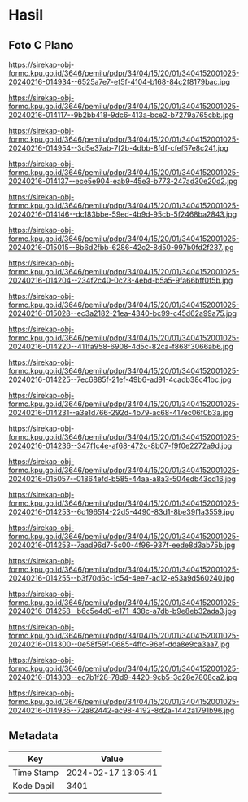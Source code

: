 # Hasil

## Foto C Plano

https://sirekap-obj-formc.kpu.go.id/3646/pemilu/pdpr/34/04/15/20/01/3404152001025-20240216-014934--6525a7e7-ef5f-4104-b168-84c2f8179bac.jpg

https://sirekap-obj-formc.kpu.go.id/3646/pemilu/pdpr/34/04/15/20/01/3404152001025-20240216-014117--9b2bb418-9dc6-413a-bce2-b7279a765cbb.jpg

https://sirekap-obj-formc.kpu.go.id/3646/pemilu/pdpr/34/04/15/20/01/3404152001025-20240216-014954--3d5e37ab-7f2b-4dbb-8fdf-cfef57e8c241.jpg

https://sirekap-obj-formc.kpu.go.id/3646/pemilu/pdpr/34/04/15/20/01/3404152001025-20240216-014137--ece5e904-eab9-45e3-b773-247ad30e20d2.jpg

https://sirekap-obj-formc.kpu.go.id/3646/pemilu/pdpr/34/04/15/20/01/3404152001025-20240216-014146--dc183bbe-59ed-4b9d-95cb-5f2468ba2843.jpg

https://sirekap-obj-formc.kpu.go.id/3646/pemilu/pdpr/34/04/15/20/01/3404152001025-20240216-015015--8b6d2fbb-6286-42c2-8d50-997b0fd2f237.jpg

https://sirekap-obj-formc.kpu.go.id/3646/pemilu/pdpr/34/04/15/20/01/3404152001025-20240216-014204--234f2c40-0c23-4ebd-b5a5-9fa66bff0f5b.jpg

https://sirekap-obj-formc.kpu.go.id/3646/pemilu/pdpr/34/04/15/20/01/3404152001025-20240216-015028--ec3a2182-21ea-4340-bc99-c45d62a99a75.jpg

https://sirekap-obj-formc.kpu.go.id/3646/pemilu/pdpr/34/04/15/20/01/3404152001025-20240216-014220--411fa958-6908-4d5c-82ca-f868f3066ab6.jpg

https://sirekap-obj-formc.kpu.go.id/3646/pemilu/pdpr/34/04/15/20/01/3404152001025-20240216-014225--7ec6885f-21ef-49b6-ad91-4cadb38c41bc.jpg

https://sirekap-obj-formc.kpu.go.id/3646/pemilu/pdpr/34/04/15/20/01/3404152001025-20240216-014231--a3e1d766-292d-4b79-ac68-417ec06f0b3a.jpg

https://sirekap-obj-formc.kpu.go.id/3646/pemilu/pdpr/34/04/15/20/01/3404152001025-20240216-014236--347f1c4e-af68-472c-8b07-f9f0e2272a9d.jpg

https://sirekap-obj-formc.kpu.go.id/3646/pemilu/pdpr/34/04/15/20/01/3404152001025-20240216-015057--01864efd-b585-44aa-a8a3-504edb43cd16.jpg

https://sirekap-obj-formc.kpu.go.id/3646/pemilu/pdpr/34/04/15/20/01/3404152001025-20240216-014253--6d196514-22d5-4490-83d1-8be39f1a3559.jpg

https://sirekap-obj-formc.kpu.go.id/3646/pemilu/pdpr/34/04/15/20/01/3404152001025-20240216-014253--7aad96d7-5c00-4f96-937f-eede8d3ab75b.jpg

https://sirekap-obj-formc.kpu.go.id/3646/pemilu/pdpr/34/04/15/20/01/3404152001025-20240216-014255--b3f70d6c-1c54-4ee7-ac12-e53a9d560240.jpg

https://sirekap-obj-formc.kpu.go.id/3646/pemilu/pdpr/34/04/15/20/01/3404152001025-20240216-014258--b6c5e4d0-e171-438c-a7db-b9e8eb32ada3.jpg

https://sirekap-obj-formc.kpu.go.id/3646/pemilu/pdpr/34/04/15/20/01/3404152001025-20240216-014300--0e58f59f-0685-4ffc-96ef-dda8e9ca3aa7.jpg

https://sirekap-obj-formc.kpu.go.id/3646/pemilu/pdpr/34/04/15/20/01/3404152001025-20240216-014303--ec7b1f28-78d9-4420-9cb5-3d28e7808ca2.jpg

https://sirekap-obj-formc.kpu.go.id/3646/pemilu/pdpr/34/04/15/20/01/3404152001025-20240216-014935--72a82442-ac98-4192-8d2a-1442a1791b96.jpg


## Metadata

| Key        | Value               |
| ---------- | ------------------- |
| Time Stamp | 2024-02-17 13:05:41 |
| Kode Dapil | 3401                |



